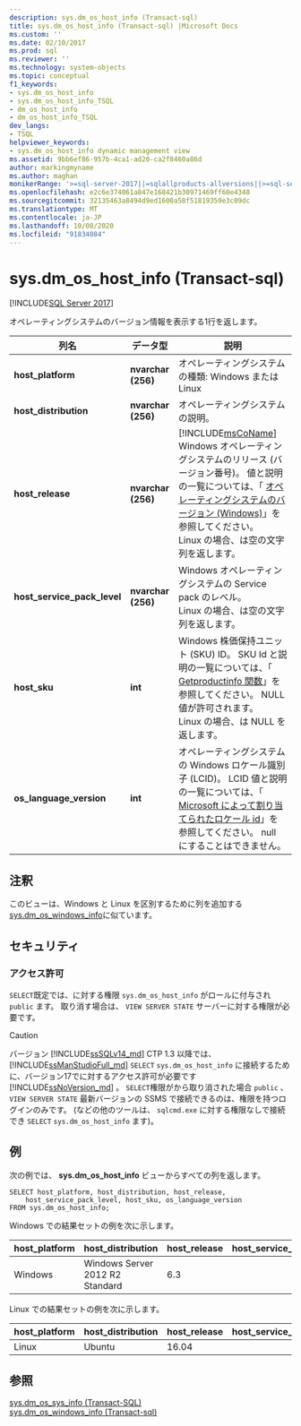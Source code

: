 ```yaml
---
description: sys.dm_os_host_info (Transact-sql)
title: sys.dm_os_host_info (Transact-sql) |Microsoft Docs
ms.custom: ''
ms.date: 02/10/2017
ms.prod: sql
ms.reviewer: ''
ms.technology: system-objects
ms.topic: conceptual
f1_keywords:
- sys.dm_os_host_info
- sys.dm_os_host_info_TSQL
- dm_os_host_info
- dm_os_host_info_TSQL
dev_langs:
- TSQL
helpviewer_keywords:
- sys.dm_os_host_info dynamic management view
ms.assetid: 9bb6ef86-957b-4ca1-ad20-ca2f8460a86d
author: markingmyname
ms.author: maghan
monikerRange: '>=sql-server-2017||=sqlallproducts-allversions||>=sql-server-linux-2017||=azuresqldb-mi-current'
ms.openlocfilehash: e2c6e374061a847e168421b30971469ff60e4348
ms.sourcegitcommit: 32135463a8494d9ed1600a58f51819359e3c09dc
ms.translationtype: MT
ms.contentlocale: ja-JP
ms.lasthandoff: 10/08/2020
ms.locfileid: "91834084"
---
```

# <a name="sysdm_os_host_info-transact-sql"></a>sys.dm_os_host_info (Transact-sql)
[!INCLUDE[SQL Server 2017](../../includes/applies-to-version/sqlserver2017.md)]

オペレーティングシステムのバージョン情報を表示する1行を返します。  
  
|列名 |データ型 |説明 |  
|-----------------|---------------|-----------------|  
|**host_platform** |**nvarchar (256)** |オペレーティングシステムの種類: Windows または Linux |
|**host_distribution** |**nvarchar (256)** |オペレーティングシステムの説明。 |
|**host_release**|**nvarchar (256)**|[!INCLUDE[msCoName](../../includes/msconame-md.md)] Windows オペレーティングシステムのリリース (バージョン番号)。 値と説明の一覧については、「 [オペレーティングシステムのバージョン (Windows)](/windows/desktop/SysInfo/operating-system-version)」を参照してください。 <br> Linux の場合、は空の文字列を返します。 |  
|**host_service_pack_level**|**nvarchar (256)**|Windows オペレーティングシステムの Service pack のレベル。 <br> Linux の場合、は空の文字列を返します。 |  
|**host_sku**|**int**|Windows 株価保持ユニット (SKU) ID。 SKU Id と説明の一覧については、「 [Getproductinfo 関数](/windows/win32/api/sysinfoapi/nf-sysinfoapi-getproductinfo)」を参照してください。 NULL 値が許可されます。 <br> Linux の場合、は NULL を返します。 |  
|**os_language_version**|**int**|オペレーティングシステムの Windows ロケール識別子 (LCID)。 LCID 値と説明の一覧については、「 [Microsoft によって割り当てられたロケール id](/openspecs/windows_protocols/ms-lcid/a9eac961-e77d-41a6-90a5-ce1a8b0cdb9c)」を参照してください。 null にすることはできません。|  

## <a name="remarks"></a>注釈  
このビューは、Windows と Linux を区別するために列を追加する [sys.dm_os_windows_info](../../relational-databases/system-dynamic-management-views/sys-dm-os-windows-info-transact-sql.md)に似ています。
  
## <a name="security"></a>セキュリティ  
  
### <a name="permissions"></a>アクセス許可  
`SELECT`既定では、に対する権限 `sys.dm_os_host_info` がロールに付与され `public` ます。 取り消す場合は、 `VIEW SERVER STATE` サーバーに対する権限が必要です。   
 
> [!CAUTION]
>  バージョン [!INCLUDE[ssSQLv14_md](../../includes/sssqlv14-md.md)] CTP 1.3 以降では、 [!INCLUDE[ssManStudioFull_md](../../includes/ssmanstudiofull-md.md)] `SELECT` `sys.dm_os_host_info` に接続するために、バージョン17でに対するアクセス許可が必要です [!INCLUDE[ssNoVersion_md](../../includes/ssnoversion-md.md)] 。 `SELECT`権限がから取り消された場合 `public` 、 `VIEW SERVER STATE` 最新バージョンの SSMS で接続できるのは、権限を持つログインのみです。 (などの他のツールは、 `sqlcmd.exe` に対する権限なしで接続でき `SELECT` `sys.dm_os_host_info` ます)。

  
## <a name="examples"></a>例  
 次の例では、 **sys.dm_os_host_info** ビューからすべての列を返します。  
  
```  
SELECT host_platform, host_distribution, host_release, 
    host_service_pack_level, host_sku, os_language_version  
FROM sys.dm_os_host_info;  
```  

Windows での結果セットの例を次に示します。
 
 |host_platform |host_distribution |host_release |host_service_pack_level |host_sku |os_language_version |
 |----- |----- |----- |----- |----- |----- |
 |Windows   |Windows Server 2012 R2 Standard    |6.3    |   |7  |1033 |  

Linux での結果セットの例を次に示します。
 
 |host_platform |host_distribution |host_release |host_service_pack_level |host_sku |os_language_version |
 |----- |----- |----- |----- |----- |----- |
 |Linux |Ubuntu |16.04  |   |NULL   |1033 |  

  
## <a name="see-also"></a>参照  
 [sys.dm_os_sys_info &#40;Transact-SQL&#41;](../../relational-databases/system-dynamic-management-views/sys-dm-os-sys-info-transact-sql.md)   
 [sys.dm_os_windows_info (Transact-sql)](../../relational-databases/system-dynamic-management-views/sys-dm-os-windows-info-transact-sql.md)  
